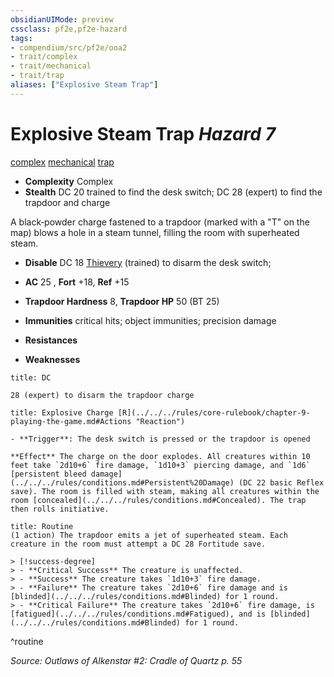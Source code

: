 ```yaml
---
obsidianUIMode: preview
cssclass: pf2e,pf2e-hazard
tags:
- compendium/src/pf2e/ooa2
- trait/complex
- trait/mechanical
- trait/trap
aliases: ["Explosive Steam Trap"]
---
```

# Explosive Steam Trap *Hazard 7*  
[complex](../../../Rules/traits/complex.md)  [mechanical](../../../Rules/traits/mechanical.md)  [trap](../../../Rules/traits/trap.md)  

- **Complexity** Complex
- **Stealth** DC 20 trained to find the desk switch; DC 28 (expert) to find the trapdoor and charge  

A black‑powder charge fastened to a trapdoor (marked with a "T" on the map) blows a hole in a steam tunnel, filling the room with superheated steam.

- **Disable** DC 18 [Thievery](../../skills.md#Thievery) (trained) to disarm the desk switch;  

- **AC** 25 , **Fort** +18, **Ref** +15
- **Trapdoor  Hardness** 8, **Trapdoor  HP** 50 (BT 25)
- **Immunities** critical hits; object immunities; precision damage
- **Resistances** 
- **Weaknesses** 
     
```ad-embed-ability
title: DC

28 (expert) to disarm the trapdoor charge
```
```ad-embed-ability
title: Explosive Charge [R](../../../rules/core-rulebook/chapter-9-playing-the-game.md#Actions "Reaction")

- **Trigger**: The desk switch is pressed or the trapdoor is opened

**Effect** The charge on the door explodes. All creatures within 10 feet take `2d10+6` fire damage, `1d10+3` piercing damage, and `1d6` [persistent bleed damage](../../../rules/conditions.md#Persistent%20Damage) (DC 22 basic Reflex save). The room is filled with steam, making all creatures within the room [concealed](../../../rules/conditions.md#Concealed). The trap then rolls initiative.
```

```ad-pf2-summary
title: Routine
(1 action) The trapdoor emits a jet of superheated steam. Each creature in the room must attempt a DC 28 Fortitude save.

> [!success-degree] 
> - **Critical Success** The creature is unaffected.
> - **Success** The creature takes `1d10+3` fire damage.
> - **Failure** The creature takes `2d10+6` fire damage and is [blinded](../../../rules/conditions.md#Blinded) for 1 round.
> - **Critical Failure** The creature takes `2d10+6` fire damage, is [fatigued](../../../rules/conditions.md#Fatigued), and is [blinded](../../../rules/conditions.md#Blinded) for 1 round.
```
^routine

*Source: Outlaws of Alkenstar #2: Cradle of Quartz p. 55*
